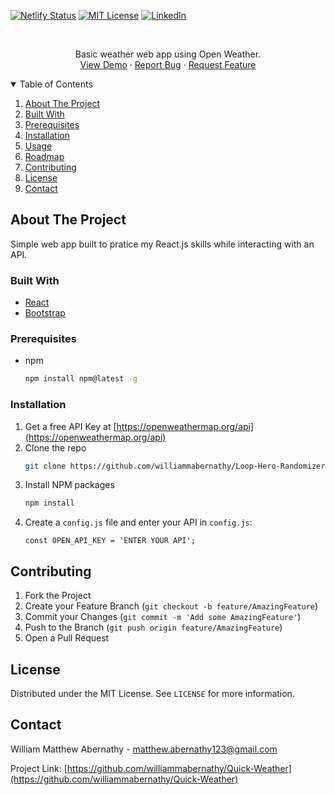 [![Netlify Status](https://api.netlify.com/api/v1/badges/231d6f93-cae9-4264-96c4-40afdbc9adb2/deploy-status)](https://app.netlify.com/sites/wills-quick-weather/deploys)
[![MIT License][license-shield]][license-url]
[![LinkedIn][linkedin-shield]][linkedin-url]


<br />
<p align="center">
  <p align="center">
    Basic weather web app using Open Weather.
    <br />
    <a href="https://wills-quick-weather.netlify.app/">View Demo</a>
    ·
    <a href="https://github.com/othneildrew/Best-README-Template/issues">Report Bug</a>
    ·
    <a href="https://github.com/othneildrew/Best-README-Template/issues">Request Feature</a>
  </p>
</p>



<!-- TABLE OF CONTENTS -->
<details open="open">
  <summary>Table of Contents</summary>
  <ol>
    <li><a href="#about-the-project">About The Project</a></li>
    <li><a href="#built-with">Built With</a></li>
    <li><a href="#prerequisites">Prerequisites</a></li>
    <li><a href="#installation">Installation</a></li>
    <li><a href="#usage">Usage</a></li>
    <li><a href="#roadmap">Roadmap</a></li>
    <li><a href="#contributing">Contributing</a></li>
    <li><a href="#license">License</a></li>
    <li><a href="#contact">Contact</a></li>
  </ol>
</details>



<!-- ABOUT THE PROJECT -->
## About The Project

Simple web app built to pratice my React.js skills while interacting with an API.

### Built With
* [React](https://reactjs.org/)
* [Bootstrap](https://getbootstrap.com)

### Prerequisites

* npm
  ```sh
  npm install npm@latest -g
  ```

### Installation

1. Get a free API Key at [https://openweathermap.org/api](https://openweathermap.org/api)
2. Clone the repo
   ```sh
   git clone https://github.com/williammabernathy/Loop-Hero-Randomizer.git
   ```
3. Install NPM packages
   ```sh
   npm install
   ```
4. Create a `config.js` file and enter your API in `config.js`:
   ```JS
   const OPEN_API_KEY = 'ENTER YOUR API';
   ```

<!-- CONTRIBUTING -->
## Contributing

1. Fork the Project
2. Create your Feature Branch (`git checkout -b feature/AmazingFeature`)
3. Commit your Changes (`git commit -m 'Add some AmazingFeature'`)
4. Push to the Branch (`git push origin feature/AmazingFeature`)
5. Open a Pull Request



<!-- LICENSE -->
## License

Distributed under the MIT License. See `LICENSE` for more information.

<!-- CONTACT -->
## Contact

William Matthew Abernathy - matthew.abernathy123@gmail.com

Project Link: [https://github.com/williammabernathy/Quick-Weather](https://github.com/williammabernathy/Quick-Weather)


<!-- MARKDOWN LINKS & IMAGES -->
<!-- https://www.markdownguide.org/basic-syntax/#reference-style-links -->
[license-shield]: https://img.shields.io/github/license/othneildrew/Best-README-Template.svg?style=for-the-badge
[license-url]: https://github.com/othneildrew/Best-README-Template/blob/master/LICENSE.txt
[linkedin-shield]: https://img.shields.io/badge/-LinkedIn-black.svg?style=for-the-badge&logo=linkedin&colorB=555
[linkedin-url]: https://www.linkedin.com/in/william-abernathy-b636a5199/